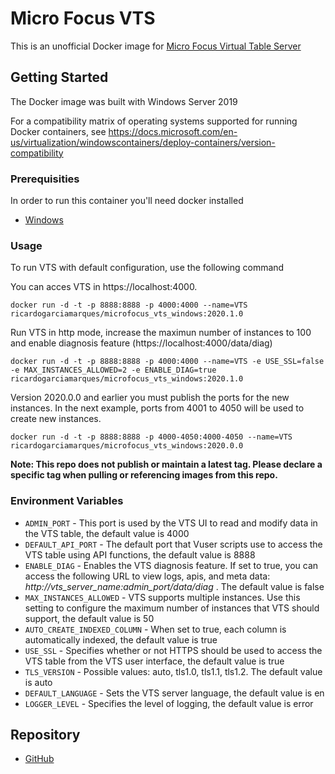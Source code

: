 # Micro Focus VTS

This is an unofficial Docker image for [Micro Focus Virtual Table Server](https://marketplace.microfocus.com/appdelivery/content/virtual-table-server)

## Getting Started

The Docker image was built with Windows Server 2019

For a compatibility matrix of operating systems supported for running Docker containers, see https://docs.microsoft.com/en-us/virtualization/windowscontainers/deploy-containers/version-compatibility

### Prerequisities

In order to run this container you'll need docker installed

* [Windows](https://docs.docker.com/windows/started)

### Usage

To run VTS with default configuration, use the following command

You can acces VTS in https://localhost:4000.

    docker run -d -t -p 8888:8888 -p 4000:4000 --name=VTS ricardogarciamarques/microfocus_vts_windows:2020.1.0

Run VTS in http mode, increase the maximun number of instances to 100 and enable diagnosis feature (https://localhost:4000/data/diag)

    docker run -d -t -p 8888:8888 -p 4000:4000 --name=VTS -e USE_SSL=false -e MAX_INSTANCES_ALLOWED=2 -e ENABLE_DIAG=true ricardogarciamarques/microfocus_vts_windows:2020.1.0

Version 2020.0.0 and earlier you must publish the ports for the new instances. In the next example, ports from 4001 to 4050 will be used to create new instances.

    docker run -d -t -p 8888:8888 -p 4000-4050:4000-4050 --name=VTS ricardogarciamarques/microfocus_vts_windows:2020.0.0

**Note: This repo does not publish or maintain a latest tag. Please declare a specific tag when pulling or referencing images from this repo.**

### Environment Variables

* `ADMIN_PORT` - This port is used by the VTS UI to read and modify data in the VTS table, the default value is 4000 
* `DEFAULT_API_PORT` - The default port that Vuser scripts use to access the VTS table using API functions, the default value is 8888 
* `ENABLE_DIAG` - Enables the VTS diagnosis feature. If set to true, you can access the following URL to view logs, apis, and meta data: *http://vts_server_name:admin_port/data/diag* . The default value is false
* `MAX_INSTANCES_ALLOWED` - VTS supports multiple instances. Use this setting to configure the maximum number of instances that VTS should support, the default value is 50
* `AUTO_CREATE_INDEXED_COLUMN` - When set to true, each column is automatically indexed, the default value is true
* `USE_SSL` - Specifies whether or not HTTPS should be used to access the VTS table from the VTS user interface, the default value is true
* `TLS_VERSION` - Possible values: auto, tls1.0, tls1.1, tls1.2. The default value is auto
* `DEFAULT_LANGUAGE` - Sets the VTS server language, the default value is en 
* `LOGGER_LEVEL` - Specifies the level of logging, the default value is error 

## Repository

* [GitHub](https://github.com/ricardo-garcia-marques/microfocus-vts-docker-image-windows)